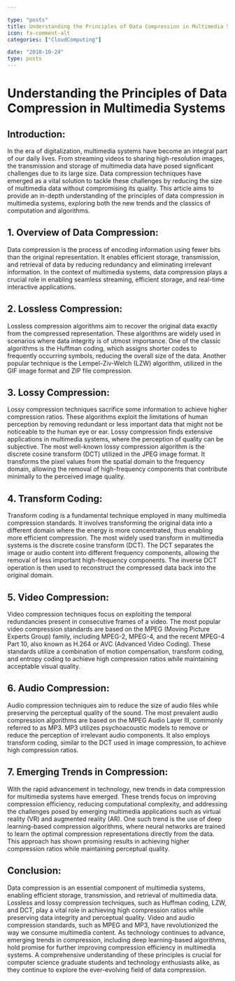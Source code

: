 ```yaml
---

type: "posts"
title: Understanding the Principles of Data Compression in Multimedia Systems
icon: fa-comment-alt
categories: ["CloudComputing"]

date: "2018-10-24"
type: posts
---
```





# Understanding the Principles of Data Compression in Multimedia Systems

## Introduction:
In the era of digitalization, multimedia systems have become an integral part of our daily lives. From streaming videos to sharing high-resolution images, the transmission and storage of multimedia data have posed significant challenges due to its large size. Data compression techniques have emerged as a vital solution to tackle these challenges by reducing the size of multimedia data without compromising its quality. This article aims to provide an in-depth understanding of the principles of data compression in multimedia systems, exploring both the new trends and the classics of computation and algorithms.

## 1. Overview of Data Compression:
Data compression is the process of encoding information using fewer bits than the original representation. It enables efficient storage, transmission, and retrieval of data by reducing redundancy and eliminating irrelevant information. In the context of multimedia systems, data compression plays a crucial role in enabling seamless streaming, efficient storage, and real-time interactive applications.

## 2. Lossless Compression:
Lossless compression algorithms aim to recover the original data exactly from the compressed representation. These algorithms are widely used in scenarios where data integrity is of utmost importance. One of the classic algorithms is the Huffman coding, which assigns shorter codes to frequently occurring symbols, reducing the overall size of the data. Another popular technique is the Lempel-Ziv-Welch (LZW) algorithm, utilized in the GIF image format and ZIP file compression.

## 3. Lossy Compression:
Lossy compression techniques sacrifice some information to achieve higher compression ratios. These algorithms exploit the limitations of human perception by removing redundant or less important data that might not be noticeable to the human eye or ear. Lossy compression finds extensive applications in multimedia systems, where the perception of quality can be subjective. The most well-known lossy compression algorithm is the discrete cosine transform (DCT) utilized in the JPEG image format. It transforms the pixel values from the spatial domain to the frequency domain, allowing the removal of high-frequency components that contribute minimally to the perceived image quality.

## 4. Transform Coding:
Transform coding is a fundamental technique employed in many multimedia compression standards. It involves transforming the original data into a different domain where the energy is more concentrated, thus enabling more efficient compression. The most widely used transform in multimedia systems is the discrete cosine transform (DCT). The DCT separates the image or audio content into different frequency components, allowing the removal of less important high-frequency components. The inverse DCT operation is then used to reconstruct the compressed data back into the original domain.

## 5. Video Compression:
Video compression techniques focus on exploiting the temporal redundancies present in consecutive frames of a video. The most popular video compression standards are based on the MPEG (Moving Picture Experts Group) family, including MPEG-2, MPEG-4, and the recent MPEG-4 Part 10, also known as H.264 or AVC (Advanced Video Coding). These standards utilize a combination of motion compensation, transform coding, and entropy coding to achieve high compression ratios while maintaining acceptable visual quality.

## 6. Audio Compression:
Audio compression techniques aim to reduce the size of audio files while preserving the perceptual quality of the sound. The most prevalent audio compression algorithms are based on the MPEG Audio Layer III, commonly referred to as MP3. MP3 utilizes psychoacoustic models to remove or reduce the perception of irrelevant audio components. It also employs transform coding, similar to the DCT used in image compression, to achieve high compression ratios.

## 7. Emerging Trends in Compression:
With the rapid advancement in technology, new trends in data compression for multimedia systems have emerged. These trends focus on improving compression efficiency, reducing computational complexity, and addressing the challenges posed by emerging multimedia applications such as virtual reality (VR) and augmented reality (AR). One such trend is the use of deep learning-based compression algorithms, where neural networks are trained to learn the optimal compression representations directly from the data. This approach has shown promising results in achieving higher compression ratios while maintaining perceptual quality.

## Conclusion:
Data compression is an essential component of multimedia systems, enabling efficient storage, transmission, and retrieval of multimedia data. Lossless and lossy compression techniques, such as Huffman coding, LZW, and DCT, play a vital role in achieving high compression ratios while preserving data integrity and perceptual quality. Video and audio compression standards, such as MPEG and MP3, have revolutionized the way we consume multimedia content. As technology continues to advance, emerging trends in compression, including deep learning-based algorithms, hold promise for further improving compression efficiency in multimedia systems. A comprehensive understanding of these principles is crucial for computer science graduate students and technology enthusiasts alike, as they continue to explore the ever-evolving field of data compression.